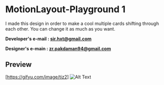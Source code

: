 # MotionLayout-Playground 1

I made this design in order to make a cool multiple cards shifting through each other. You can change it as much as you want.

   **Developer's e-mail : sir.hxt@gmail.com**
    
   **Designer's e-main : zr.pakdaman94@gmail.com**

## Preview
[https://gifyu.com/image/tiz2]
![Alt Text](https://github.com/JavadSheikhsagha/MotionLayout-Playground1/blob/main/20210422_143747.gif)
